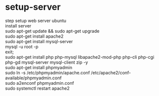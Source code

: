 # setup-server
step setup web server ubuntu</br>
install server</br>
sudo apt-get update && sudo apt-get upgrade</br>
sudo apt-get install apache2</br>
sudo apt-get install mysql-server</br>
mysql -u root -p</br>
exit;</br>
sudo apt-get install php php-mysql libapache2-mod-php php-cli php-cgi php-gd mysql-server mysql-client zip -y</br>
sudo apt-get install phpmyadmin</br>
sudo ln -s /etc/phpmyadmin/apache.conf /etc/apache2/conf-available/phpmyadmin.conf</br>
sudo a2enconf phpmyadmin.conf</br>
sudo systemctl restart apache2</br>

